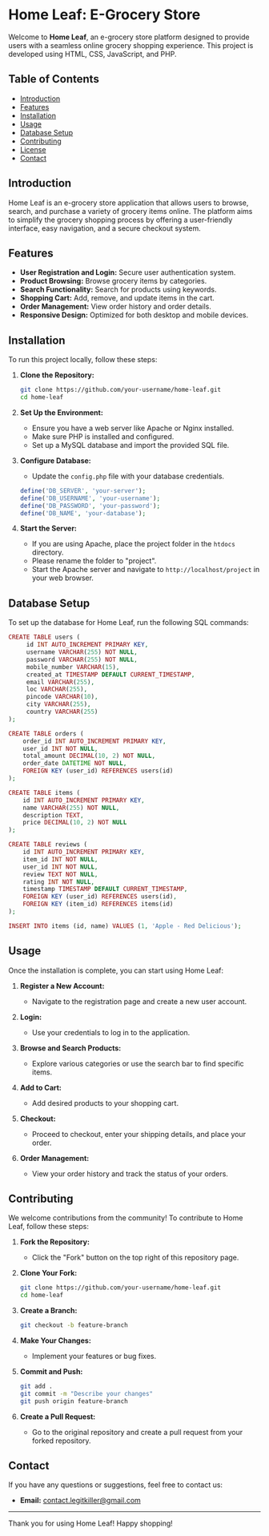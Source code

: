# Home Leaf: E-Grocery Store

Welcome to **Home Leaf**, an e-grocery store platform designed to provide users with a seamless online grocery shopping experience. This project is developed using HTML, CSS, JavaScript, and PHP.

## Table of Contents

- [Introduction](#introduction)
- [Features](#features)
- [Installation](#installation)
- [Usage](#usage)
- [Database Setup](#database-setup)
- [Contributing](#contributing)
- [License](#license)
- [Contact](#contact)

## Introduction

Home Leaf is an e-grocery store application that allows users to browse, search, and purchase a variety of grocery items online. The platform aims to simplify the grocery shopping process by offering a user-friendly interface, easy navigation, and a secure checkout system.

## Features

- **User Registration and Login:** Secure user authentication system.
- **Product Browsing:** Browse grocery items by categories.
- **Search Functionality:** Search for products using keywords.
- **Shopping Cart:** Add, remove, and update items in the cart.
- **Order Management:** View order history and order details.
- **Responsive Design:** Optimized for both desktop and mobile devices.

## Installation

To run this project locally, follow these steps:

1. **Clone the Repository:**
   ```bash
   git clone https://github.com/your-username/home-leaf.git
   cd home-leaf
   ```

2. **Set Up the Environment:**
   - Ensure you have a web server like Apache or Nginx installed.
   - Make sure PHP is installed and configured.
   - Set up a MySQL database and import the provided SQL file.

3. **Configure Database:**
   - Update the `config.php` file with your database credentials.
   ```php
   define('DB_SERVER', 'your-server');
   define('DB_USERNAME', 'your-username');
   define('DB_PASSWORD', 'your-password');
   define('DB_NAME', 'your-database');
   ```

4. **Start the Server:**
   - If you are using Apache, place the project folder in the `htdocs` directory.
   - Please rename the folder to "project".
   - Start the Apache server and navigate to `http://localhost/project` in your web browser.

## Database Setup

To set up the database for Home Leaf, run the following SQL commands:


```php
CREATE TABLE users (
     id INT AUTO_INCREMENT PRIMARY KEY,
     username VARCHAR(255) NOT NULL,
     password VARCHAR(255) NOT NULL,
     mobile_number VARCHAR(15),
     created_at TIMESTAMP DEFAULT CURRENT_TIMESTAMP,
     email VARCHAR(255),
     loc VARCHAR(255),
     pincode VARCHAR(10),
     city VARCHAR(255),
     country VARCHAR(255)
);
```
```php
CREATE TABLE orders (
    order_id INT AUTO_INCREMENT PRIMARY KEY,
    user_id INT NOT NULL,
    total_amount DECIMAL(10, 2) NOT NULL,
    order_date DATETIME NOT NULL,
    FOREIGN KEY (user_id) REFERENCES users(id)
);
```
```php
CREATE TABLE items (
    id INT AUTO_INCREMENT PRIMARY KEY,
    name VARCHAR(255) NOT NULL,
    description TEXT,
    price DECIMAL(10, 2) NOT NULL
);
```
```php
CREATE TABLE reviews (
    id INT AUTO_INCREMENT PRIMARY KEY,
    item_id INT NOT NULL,
    user_id INT NOT NULL,
    review TEXT NOT NULL,
    rating INT NOT NULL,
    timestamp TIMESTAMP DEFAULT CURRENT_TIMESTAMP,
    FOREIGN KEY (user_id) REFERENCES users(id),
    FOREIGN KEY (item_id) REFERENCES items(id)
);
```
```php
INSERT INTO items (id, name) VALUES (1, 'Apple - Red Delicious');
```

## Usage

Once the installation is complete, you can start using Home Leaf:

1. **Register a New Account:**
   - Navigate to the registration page and create a new user account.

2. **Login:**
   - Use your credentials to log in to the application.

3. **Browse and Search Products:**
   - Explore various categories or use the search bar to find specific items.

4. **Add to Cart:**
   - Add desired products to your shopping cart.

5. **Checkout:**
   - Proceed to checkout, enter your shipping details, and place your order.

6. **Order Management:**
   - View your order history and track the status of your orders.

## Contributing

We welcome contributions from the community! To contribute to Home Leaf, follow these steps:

1. **Fork the Repository:**
   - Click the "Fork" button on the top right of this repository page.

2. **Clone Your Fork:**
   ```bash
   git clone https://github.com/your-username/home-leaf.git
   cd home-leaf
   ```

3. **Create a Branch:**
   ```bash
   git checkout -b feature-branch
   ```

4. **Make Your Changes:**
   - Implement your features or bug fixes.

5. **Commit and Push:**
   ```bash
   git add .
   git commit -m "Describe your changes"
   git push origin feature-branch
   ```

6. **Create a Pull Request:**
   - Go to the original repository and create a pull request from your forked repository.

## Contact

If you have any questions or suggestions, feel free to contact us:

- **Email:** contact.legitkiller@gmail.com

---

Thank you for using Home Leaf! Happy shopping!

